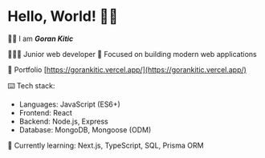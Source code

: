 # Hello, World! 👋🏻

👦🏻 I am ___Goran Kitic___

👨🏻‍💻 Junior web developer  🚀 Focused on building modern web applications

📌 Portfolio [https://gorankitic.vercel.app/](https://gorankitic.vercel.app/)

⌨️ Tech stack:

-   Languages: JavaScript (ES6+)
-   Frontend: React
-   Backend: Node.js, Express
-   Database: MongoDB, Mongoose (ODM)

🌱 Currently learning: Next.js, TypeScript, SQL, Prisma ORM
